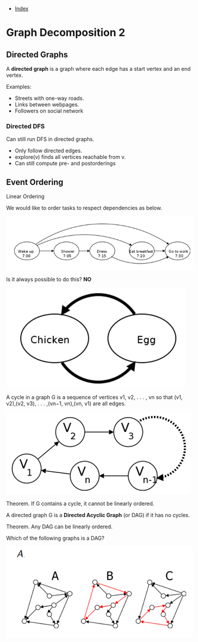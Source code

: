 - [Index]()

# Graph Decomposition 2

## Directed Graphs

A **directed graph** is a graph where each edge has a start vertex and an end vertex.

Examples:

- Streets with one-way roads.
- Links between webpages.
- Followers on social network

### Directed DFS

Can still run DFS in directed graphs.

- Only follow directed edges.
- explore(v) finds all vertices reachable from v.
- Can still compute pre- and postorderings

## Event Ordering

Linear Ordering

We would like to order tasks to respect dependencies as below.

<img src="https://github.com/KiraDiShira/AlgorithmsAndDataStructures/blob/master/RepoFiles/GraphDecomposition2/Images/gd2_1.PNG" />

Is it always possible to do this? **NO**

<img src="https://github.com/KiraDiShira/AlgorithmsAndDataStructures/blob/master/RepoFiles/GraphDecomposition2/Images/gd2_2.PNG" />

A cycle in a graph G is a sequence of vertices v1, v2, . . . , vn so that (v1, v2),(v2, v3), . . . ,(vn−1, vn),(vn, v1) are all edges.

<img src="https://github.com/KiraDiShira/AlgorithmsAndDataStructures/blob/master/RepoFiles/GraphDecomposition2/Images/gd2_3.PNG" />

Theorem. If G contains a cycle, it cannot be linearly ordered.

A directed graph G is a **Directed Acyclic Graph** (or DAG) if it has no cycles.

Theorem. Any DAG can be linearly ordered.

Which of the following graphs is a DAG?

<img src="https://github.com/KiraDiShira/AlgorithmsAndDataStructures/blob/master/RepoFiles/GraphDecomposition2/Images/gd2_4.PNG" />

